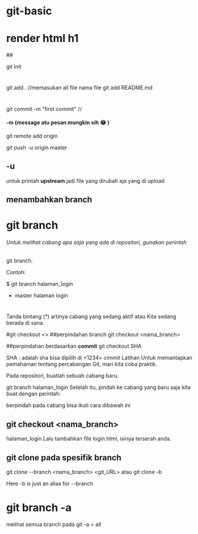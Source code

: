 # git-basic
<h1>render html h1</h1>
##

git init
#
git add . //memasukan all file nama file
git add README.md
#
git commit -m "first commit" //
#### -m (message atu pesan mungkin sih :joy: )
git remote add origin <remote>

git push -u origin master

## -u
untuk printah **upstream** jadi file yang dirubah aja yang di upload
## menambahkan branch

# git branch <nama branch>
###### Untuk melihat cabang apa saja yang ada di repositori, gunakan perintah
git branch.

Contoh:

$ git branch  halaman_login
* master
 halaman login
#
Tanda bintang (*) artinya cabang yang sedang aktif atau Kita sedang berada di sana.

#git checkout <>
##perpindahan branch
git checkout <nama_branch>

##perpindahan berdasarkan **commit**
git checkout SHA

SHA : adalah sha bisa dipilih di <1234> cimmit
Latihan
Untuk memantapkan pemahaman tentang percabangan Git, mari kita coba praktik.

Pada repositori, buatlah sebuah cabang baru.

git branch halaman_login
Setelah itu, pindah ke cabang yang baru saja kita buat dengan perintah:

 berpindah pada cabang bisa ikuti cara dibawah ini
## git checkout <nama_branch>
halaman_login
Lalu tambahkan file login.html, isinya terserah anda.

 
  ## git clone pada spesifik branch
  
  git clone --branch <nama_branch> <git_URL>
  atau
  git clone -b <branchname> <remote-repo-url>
  
Here -b is just an alias for --branch
  
  # git branch -a
  melihat semua branch pada git 
  -a = all



